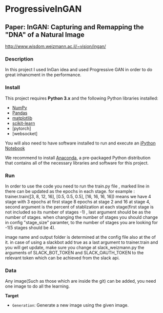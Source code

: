 # ProgressiveInGAN
## Paper: InGAN: Capturing and Remapping the "DNA" of a Natural Image
http://www.wisdom.weizmann.ac.il/~vision/ingan/

### Description
In this project I used InGan idea and used Progressive GAN in order to do great inhancment in the performance.

### Install

This project requires **Python 3.x** and the following Python libraries installed:

- [NumPy](http://www.numpy.org/)
- [Pandas](http://pandas.pydata.org)
- [matplotlib](http://matplotlib.org/)
- [scikit-learn](http://scikit-learn.org/stable/)
- [pytorch]
- [websocket]

You will also need to have software installed to run and execute an [iPython Notebook](http://ipython.org/notebook.html)

We recommend to install [Anaconda](https://www.continuum.io/downloads), a pre-packaged Python distribution that contains all of the necessary libraries and software for this project. 


### Run

In order to use the code you need to run the train.py file , marked line in there can be updated as the epochs in each stage. 
for example : 
trainer.train([3, 8, 12, 16], [0.5, 0.5, 0.5], [16, 16, 16, 16])
means we have 4 stage with 3 epochs at first stage 8 epochs at stage 2 and 16 at stage 4, second argument is the percent of stablization
at each stage(first stage is not included so its number of stages -1) , last argument should be as the number of stages.
when changing the number of stages you should change in config "stage_size" paramter, to the number of stages you are looking for -1(5 stages should be 4).


image name and output folder is determined at the config file also at the of it.
in case of using a slackbot add true as a last argument to trainer.train and you will get update, make sure you change at slack_weizmann.py
the arguments of SLACK_BOT_TOKEN  and SLACK_OAUTH_TOKEN  to the relevant token which can be achieved from the slack api.

### Data

Any image(Such as those which are inside the git) can be added, you need one image to do all the learning.


**Target**
- `Generation`: Generate a new image using the given image.


